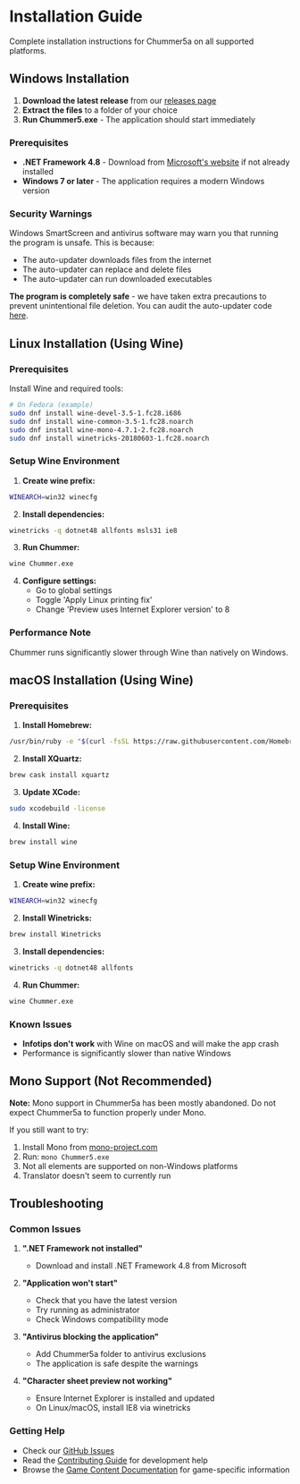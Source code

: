 # Installation Guide

Complete installation instructions for Chummer5a on all supported platforms.

## Windows Installation

1. **Download the latest release** from our [releases page](https://github.com/chummer5a/chummer5a/releases)
2. **Extract the files** to a folder of your choice
3. **Run Chummer5.exe** - The application should start immediately

### Prerequisites
- **.NET Framework 4.8** - Download from [Microsoft's website](https://support.microsoft.com/en-us/topic/microsoft-net-framework-4-8-offline-installer-for-windows-9d23f658-3b97-68ab-d013-aa3c3e7495e0) if not already installed
- **Windows 7 or later** - The application requires a modern Windows version

### Security Warnings
Windows SmartScreen and antivirus software may warn you that running the program is unsafe. This is because:
- The auto-updater downloads files from the internet
- The auto-updater can replace and delete files
- The auto-updater can run downloaded executables

**The program is completely safe** - we have taken extra precautions to prevent unintentional file deletion. You can audit the auto-updater code [here](https://github.com/chummer5a/chummer5a/blob/7bcde977da74f4ec1bb0721210cf2f7bba80cff1/Chummer/Forms/Utility%20Forms/ChummerUpdater.cs).

## Linux Installation (Using Wine)

### Prerequisites
Install Wine and required tools:

```bash
# On Fedora (example)
sudo dnf install wine-devel-3.5-1.fc28.i686
sudo dnf install wine-common-3.5-1.fc28.noarch
sudo dnf install wine-mono-4.7.1-2.fc28.noarch
sudo dnf install winetricks-20180603-1.fc28.noarch
```

### Setup Wine Environment

1. **Create wine prefix:**
```bash
WINEARCH=win32 winecfg
```

2. **Install dependencies:**
```bash
winetricks -q dotnet48 allfonts msls31 ie8
```

3. **Run Chummer:**
```bash
wine Chummer.exe
```

4. **Configure settings:**
   - Go to global settings
   - Toggle 'Apply Linux printing fix'
   - Change 'Preview uses Internet Explorer version' to 8

### Performance Note
Chummer runs significantly slower through Wine than natively on Windows.

## macOS Installation (Using Wine)

### Prerequisites

1. **Install Homebrew:**
```bash
/usr/bin/ruby -e "$(curl -fsSL https://raw.githubusercontent.com/Homebrew/install/master/install)"
```

2. **Install XQuartz:**
```bash
brew cask install xquartz
```

3. **Update XCode:**
```bash
sudo xcodebuild -license
```

4. **Install Wine:**
```bash
brew install wine
```

### Setup Wine Environment

1. **Create wine prefix:**
```bash
WINEARCH=win32 winecfg
```

2. **Install Winetricks:**
```bash
brew install Winetricks
```

3. **Install dependencies:**
```bash
winetricks -q dotnet48 allfonts
```

4. **Run Chummer:**
```bash
wine Chummer.exe
```

### Known Issues
- **Infotips don't work** with Wine on macOS and will make the app crash
- Performance is significantly slower than native Windows

## Mono Support (Not Recommended)

**Note:** Mono support in Chummer5a has been mostly abandoned. Do not expect Chummer5a to function properly under Mono.

If you still want to try:
1. Install Mono from [mono-project.com](http://www.mono-project.com/download/)
2. Run: `mono Chummer5.exe`
3. Not all elements are supported on non-Windows platforms
4. Translator doesn't seem to currently run

## Troubleshooting

### Common Issues

1. **".NET Framework not installed"**
   - Download and install .NET Framework 4.8 from Microsoft

2. **"Application won't start"**
   - Check that you have the latest version
   - Try running as administrator
   - Check Windows compatibility mode

3. **"Antivirus blocking the application"**
   - Add Chummer5a folder to antivirus exclusions
   - The application is safe despite the warnings

4. **"Character sheet preview not working"**
   - Ensure Internet Explorer is installed and updated
   - On Linux/macOS, install IE8 via winetricks

### Getting Help

- Check our [GitHub Issues](https://github.com/chummer5a/chummer5a/issues)
- Read the [Contributing Guide](Contributing) for development help
- Browse the [Game Content Documentation](Game-Content-Documentation) for game-specific information
